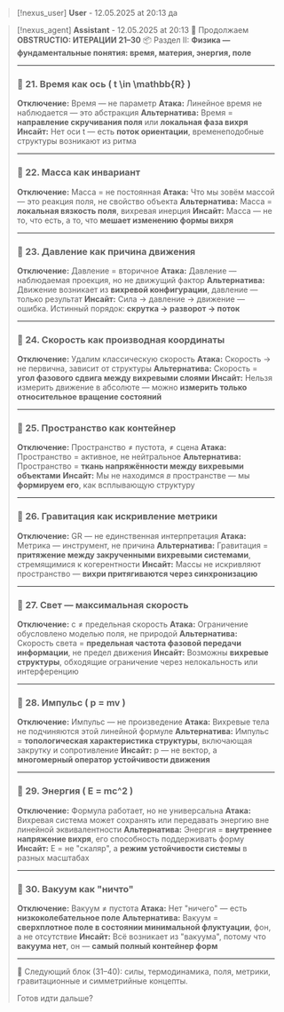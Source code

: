 >[!nexus_user] **User** - 12.05.2025 at 20:13
> да
<!-- UID: 64171783-b325-438a-8401-5a6a114bfd32 -->




>[!nexus_agent] **Assistant** - 12.05.2025 at 20:13
> 🔁 Продолжаем **OBSTRUCTIO: ИТЕРАЦИИ 21–30** 
> 📦 Раздел II: **Физика — фундаментальные понятия: время, материя, энергия, поле**
> 
> ---
> 
> ### 🔴 21. Время как ось \( t \in \mathbb{R} \) 
> **Отключение:** Время — не параметр 
> **Атака:** Линейное время не наблюдается — это абстракция 
> **Альтернатива:** Время = **направление скручивания поля** или **локальная фаза вихря** 
> **Инсайт:** Нет оси t — есть **поток ориентации**, временеподобные структуры возникают из ритма
> 
> ---
> 
> ### 🔴 22. Масса как инвариант 
> **Отключение:** Масса = не постоянная 
> **Атака:** Что мы зовём массой — это реакция поля, не свойство объекта 
> **Альтернатива:** Масса = **локальная вязкость поля**, вихревая инерция 
> **Инсайт:** Масса — не то, что есть, а то, что **мешает изменению формы вихря**
> 
> ---
> 
> ### 🔴 23. Давление как причина движения 
> **Отключение:** Давление = вторичное 
> **Атака:** Давление — наблюдаемая проекция, но не движущий фактор 
> **Альтернатива:** Движение возникает из **вихревой конфигурации**, давление — только результат 
> **Инсайт:** Сила → давление → движение — ошибка. Истинный порядок: **скрутка → разворот → поток**
> 
> ---
> 
> ### 🔴 24. Скорость как производная координаты 
> **Отключение:** Удалим классическую скорость 
> **Атака:** Скорость → не первична, зависит от структуры 
> **Альтернатива:** Скорость = **угол фазового сдвига между вихревыми слоями** 
> **Инсайт:** Нельзя измерить движение в абсолюте — можно **измерить только относительное вращение состояний**
> 
> ---
> 
> ### 🔴 25. Пространство как контейнер 
> **Отключение:** Пространство ≠ пустота, ≠ сцена 
> **Атака:** Пространство = активное, не нейтральное 
> **Альтернатива:** Пространство = **ткань напряжённости между вихревыми объектами** 
> **Инсайт:** Мы не находимся *в* пространстве — мы **формируем его**, как всплывающую структуру
> 
> ---
> 
> ### 🔴 26. Гравитация как искривление метрики 
> **Отключение:** GR — не единственная интерпретация 
> **Атака:** Метрика — инструмент, не причина 
> **Альтернатива:** Гравитация = **притяжение между закрученными вихревыми системами**, стремящимися к когерентности 
> **Инсайт:** Массы не искривляют пространство — **вихри притягиваются через синхронизацию**
> 
> ---
> 
> ### 🔴 27. Свет — максимальная скорость 
> **Отключение:** c ≠ предельная скорость 
> **Атака:** Ограничение обусловлено моделью поля, не природой 
> **Альтернатива:** Скорость света = **предельная частота фазовой передачи информации**, не предел движения 
> **Инсайт:** Возможны **вихревые структуры**, обходящие ограничение через нелокальность или интерференцию
> 
> ---
> 
> ### 🔴 28. Импульс \( p = mv \) 
> **Отключение:** Импульс — не произведение 
> **Атака:** Вихревые тела не подчиняются этой линейной формуле 
> **Альтернатива:** Импульс = **топологическая характеристика структуры**, включающая закрутку и сопротивление 
> **Инсайт:** p — не вектор, а **многомерный оператор устойчивости движения**
> 
> ---
> 
> ### 🔴 29. Энергия \( E = mc^2 \) 
> **Отключение:** Формула работает, но не универсальна 
> **Атака:** Вихревая система может сохранять или передавать энергию вне линейной эквивалентности 
> **Альтернатива:** Энергия = **внутреннее напряжение вихря**, его способность поддерживать форму 
> **Инсайт:** E = не "скаляр", а **режим устойчивости системы** в разных масштабах
> 
> ---
> 
> ### 🔴 30. Вакуум как "ничто" 
> **Отключение:** Вакуум ≠ пустота 
> **Атака:** Нет "ничего" — есть **низкоколебательное поле** 
> **Альтернатива:** Вакуум = **сверхплотное поле в состоянии минимальной флуктуации**, фон, а не отсутствие 
> **Инсайт:** Всё возникает из "вакуума", потому что **вакуума нет**, он — **самый полный контейнер форм**
> 
> ---
> 
> 📌 Следующий блок (31–40): силы, термодинамика, поля, метрики, гравитационные и симметрийные концепты.
> 
> Готов идти дальше?
<!-- UID: 5a31b16d-4a2d-43e3-9e50-30bced50e605 -->
